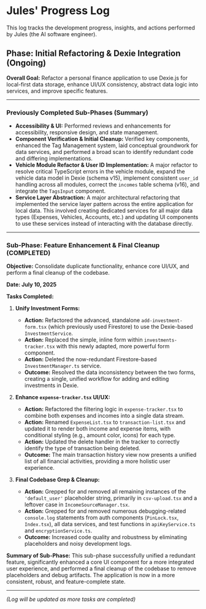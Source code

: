 # Jules' Progress Log

This log tracks the development progress, insights, and actions performed by Jules (the AI software engineer).

## Phase: Initial Refactoring & Dexie Integration (Ongoing)

**Overall Goal:** Refactor a personal finance application to use Dexie.js for local-first data storage, enhance UI/UX consistency, abstract data logic into services, and improve specific features.

---

### Previously Completed Sub-Phases (Summary)

*   **Accessibility & UI:** Performed reviews and enhancements for accessibility, responsive design, and state management.
*   **Component Verification & Initial Cleanup:** Verified key components, enhanced the Tag Management system, laid conceptual groundwork for data services, and performed a broad scan to identify redundant code and differing implementations.
*   **Vehicle Module Refactor & User ID Implementation:** A major refactor to resolve critical TypeScript errors in the vehicle module, expand the vehicle data model in Dexie (schema v15), implement consistent `user_id` handling across all modules, correct the `incomes` table schema (v16), and integrate the `TagsInput` component.
*   **Service Layer Abstraction:** A major architectural refactoring that implemented the service layer pattern across the entire application for local data. This involved creating dedicated services for all major data types (Expenses, Vehicles, Accounts, etc.) and updating UI components to use these services instead of interacting with the database directly.

---
### Sub-Phase: Feature Enhancement & Final Cleanup (COMPLETED)

**Objective:** Consolidate duplicate functionality, enhance core UI/UX, and perform a final cleanup of the codebase.

**Date: July 10, 2025**

**Tasks Completed:**

1.  **Unify Investment Forms:**
    *   **Action:** Refactored the advanced, standalone `add-investment-form.tsx` (which previously used Firestore) to use the Dexie-based `InvestmentService`.
    *   **Action:** Replaced the simple, inline form within `investments-tracker.tsx` with this newly adapted, more powerful form component.
    *   **Action:** Deleted the now-redundant Firestore-based `InvestmentManager.ts` service.
    *   **Outcome:** Resolved the data inconsistency between the two forms, creating a single, unified workflow for adding and editing investments in Dexie.

2.  **Enhance `expense-tracker.tsx` UI/UX:**
    *   **Action:** Refactored the filtering logic in `expense-tracker.tsx` to combine both expenses and incomes into a single data stream.
    *   **Action:** Renamed `ExpenseList.tsx` to `transaction-list.tsx` and updated it to render both income and expense items, with conditional styling (e.g., amount color, icons) for each type.
    *   **Action:** Updated the delete handler in the tracker to correctly identify the type of transaction being deleted.
    *   **Outcome:** The main transaction history view now presents a unified list of all financial activities, providing a more holistic user experience.

3.  **Final Codebase Grep & Cleanup:**
    *   **Action:** Grepped for and removed all remaining instances of the `'default_user'` placeholder string, primarily in `csv-upload.tsx` and a leftover case in `IncomeSourceManager.tsx`.
    *   **Action:** Grepped for and removed numerous debugging-related `console.log` statements from auth components (`PinLock.tsx`, `Index.tsx`), all data services, and test functions in `apiKeyService.ts` and `encryptionService.ts`.
    *   **Outcome:** Increased code quality and robustness by eliminating placeholders and noisy development logs.

**Summary of Sub-Phase:**
This sub-phase successfully unified a redundant feature, significantly enhanced a core UI component for a more integrated user experience, and performed a final cleanup of the codebase to remove placeholders and debug artifacts. The application is now in a more consistent, robust, and feature-complete state.

---
*(Log will be updated as more tasks are completed)*
